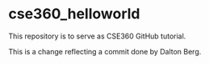# cse360_helloworld
This repository is to serve as CSE360 GitHub tutorial.

This is a change reflecting a commit done by Dalton Berg.
